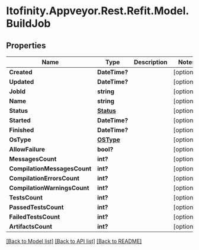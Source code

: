 # Itofinity.Appveyor.Rest.Refit.Model.BuildJob
## Properties

Name | Type | Description | Notes
------------ | ------------- | ------------- | -------------
**Created** | **DateTime?** |  | [optional] 
**Updated** | **DateTime?** |  | [optional] 
**JobId** | **string** |  | [optional] 
**Name** | **string** |  | [optional] 
**Status** | [**Status**](Status.md) |  | [optional] 
**Started** | **DateTime?** |  | [optional] 
**Finished** | **DateTime?** |  | [optional] 
**OsType** | [**OSType**](OSType.md) |  | [optional] 
**AllowFailure** | **bool?** |  | [optional] 
**MessagesCount** | **int?** |  | [optional] 
**CompilationMessagesCount** | **int?** |  | [optional] 
**CompilationErrorsCount** | **int?** |  | [optional] 
**CompilationWarningsCount** | **int?** |  | [optional] 
**TestsCount** | **int?** |  | [optional] 
**PassedTestsCount** | **int?** |  | [optional] 
**FailedTestsCount** | **int?** |  | [optional] 
**ArtifactsCount** | **int?** |  | [optional] 

[[Back to Model list]](../README.md#documentation-for-models) [[Back to API list]](../README.md#documentation-for-api-endpoints) [[Back to README]](../README.md)

